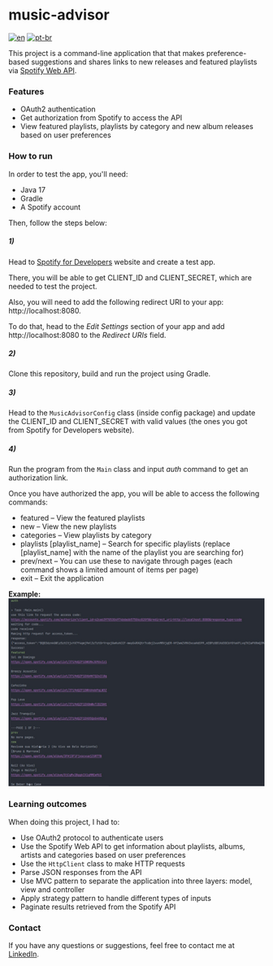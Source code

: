 # music-advisor
[![en](https://img.shields.io/badge/lang-en-red.svg)](https://github.com/douglasdotv/music-advisor/blob/master/README.md)
[![pt-br](https://img.shields.io/badge/lang-pt--br-green.svg)](https://github.com/douglasdotv/music-advisor/blob/master/README.pt-br.md)

This project is a command-line application that that makes preference-based suggestions and shares links to new releases and featured playlists via [Spotify Web API](https://developer.spotify.com/documentation/web-api/).

### Features
- OAuth2 authentication
- Get authorization from Spotify to access the API
- View featured playlists, playlists by category and new album releases based on user preferences

### How to run
In order to test the app, you'll need:

- Java 17
- Gradle
- A Spotify account

Then, follow the steps below:

##### **1**)
Head to [Spotify for Developers](https://developer.spotify.com/dashboard/login) website and create a test app.

There, you will be able to get CLIENT_ID and CLIENT_SECRET, which are needed to test the project.

Also, you will need to add the following redirect URI to your app: http://localhost:8080. 

To do that, head to the _Edit Settings_ section of your app and add http://localhost:8080 to the _Redirect URIs_ field.

##### **2**)
Clone this repository, build and run the project using Gradle.

##### **3**)
Head to the `MusicAdvisorConfig` class (inside config package) and update the CLIENT_ID and CLIENT_SECRET with valid values (the ones you got from Spotify for Developers website).

##### **4**)
Run the program from the `Main` class and input _auth_ command to get an authorization link.

Once you have authorized the app, you will be able to access the following commands:

- featured – View the featured playlists
- new – View the new playlists
- categories – View playlists by category
- playlists [playlist_name] – Search for specific playlists (replace [playlist_name] with the name of the playlist you are searching for)
- prev/next – You can use these to navigate through pages (each command shows a limited amount of items per page)
- exit – Exit the application

**Example:**
![-](./screenshots/musicadvisor.jpg)

### Learning outcomes
When doing this project, I had to:
- Use OAuth2 protocol to authenticate users
- Use the Spotify Web API to get information about playlists, albums, artists and categories based on user preferences
- Use the `HttpClient` class to make HTTP requests
- Parse JSON responses from the API
- Use MVC pattern to separate the application into three layers: model, view and controller
- Apply strategy pattern to handle different types of inputs
- Paginate results retrieved from the Spotify API

### Contact
If you have any questions or suggestions, feel free to contact me at [LinkedIn](https://www.linkedin.com/in/douglasdotv).
